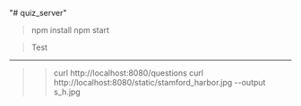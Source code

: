 "# quiz_server" 


> npm install
> npm start


> Test
---
>> curl http://localhost:8080/questions
>> curl http://localhost:8080/static/stamford_harbor.jpg --output s_h.jpg
